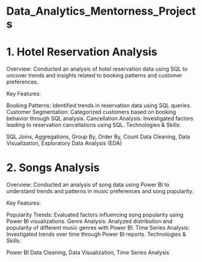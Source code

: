 # Data_Analytics_Mentorness_Projects
# 1. Hotel Reservation Analysis
Overview:
Conducted an analysis of hotel reservation data using SQL to uncover trends and insights related to booking patterns and customer preferences.

Key Features:

Booking Patterns: Identified trends in reservation data using SQL queries.
Customer Segmentation: Categorized customers based on booking behavior through SQL analysis.
Cancellation Analysis: Investigated factors leading to reservation cancellations using SQL.
Technologies & Skills:

SQL
Joins, Aggregations, Group By, Order By, Count
Data Cleaning, Data Visualization, Exploratory Data Analysis (EDA)

# 2. Songs Analysis
Overview:
Conducted an analysis of song data using Power BI to understand trends and patterns in music preferences and song popularity.

Key Features:

Popularity Trends: Evaluated factors influencing song popularity using Power BI visualizations.
Genre Analysis: Analyzed distribution and popularity of different music genres with Power BI.
Time Series Analysis: Investigated trends over time through Power BI reports.
Technologies & Skills:

Power BI
Data Cleaning, Data Visualization, Time Series Analysis
